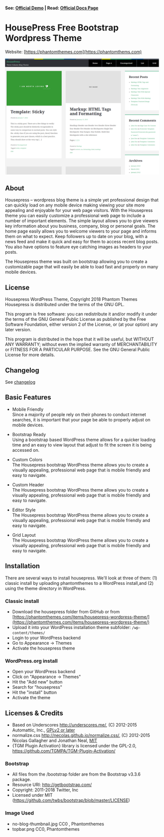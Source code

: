 #### See: [Official Demo](https://phantomthemes.com/view?theme=HousePress) | Read: [Official Docs Page](https://phantomthemes.com/house-press-doc/)

# HousePress Free Bootstrap Wordpress Theme 

Website: [https://phantomthemes.com](https://phantomthems.com)

![screenshot](screenshot.png)

## About

Housepress – wordpress blog theme is a simple yet professional design that can quickly load on any mobile device making viewing your site more appealing and enjoyable for your web page visitors. With the Housepress theme you can easily customize a professional web page to include a number of important elements. The simple layout allows you to give viewers key information about you business, company, blog or personal goals. The home page easily allows you to welcome viewers to your page and informs them on what to expect. Keep followers up to date on your blog, with a news feed and make it quick and easy for them to access recent blog posts. You also have options to feature eye catching images as headers to your posts.

The Housepress theme was built on bootstrap allowing you to create a customizable page that will easily be able to load fast and properly on many mobile devices.

## License

Housepress WordPress Theme, Copyright 2018 Phantom Themes
Housepress is distributed under the terms of the GNU GPL.

This program is free software: you can redistribute it and/or modify
it under the terms of the GNU General Public License as published by
the Free Software Foundation, either version 2 of the License, or
(at your option) any later version.

This program is distributed in the hope that it will be useful,
but WITHOUT ANY WARRANTY; without even the implied warranty of
MERCHANTABILITY or FITNESS FOR A PARTICULAR PURPOSE. See the
GNU General Public License for more details.

## Changelog
See [changelog](CHANGELOG.md)

## Basic Features

-  Mobile Friendly  
Since a majority of people rely on their phones to conduct internet searches, it is important that your page be able to properly adjust on mobile devices.

- Bootstrap Ready  
Using a bootstrap based WordPress theme allows for a quicker loading time and an easy to view layout that adjust to fit the screen it is being accessed on.

- Custom Colors  
The Housepress bootstrap WordPress theme allows you to create a visually appealing, professional web page that is mobile friendly and easy to navigate.

- Custom Header  
The Housepress bootstrap WordPress theme allows you to create a visually appealing, professional web page that is mobile friendly and easy to navigate.

- Editor Style  
The Housepress bootstrap WordPress theme allows you to create a visually appealing, professional web page that is mobile friendly and easy to navigate.

- Grid Layout  
The Housepress bootstrap WordPress theme allows you to create a visually appealing, professional web page that is mobile friendly and easy to navigate.


## Installation
There are several ways to install housepress. We'll look at three of them: (1) classic install by uploading phantomthemes to a WordPress install,and (2) using the theme directory in WordPress. 

### Classic install
- Download the housepress folder from GitHub or from [https://phantomthemes.com/items/housepress-wordpress-theme/](https://phantomthemes.com/items/housepress-wordpress-theme/)
- Upload it into your WordPress installation theme subfolder: `/wp-content/themes/`
- Login to your WordPress backend
- Go to Appearance → Themes
- Activate the housepress theme

### WordPress.org install
- Open your WordPress backend
- Click on "Appearance -> Themes"
- Hit the "Add new" button
- Search for "housepress"
- Hit the "install" button
- Activate the theme

## Licenses & Credits

- Based on Underscores http://underscores.me/, (C) 2012-2015 Automattic, Inc., [GPLv2 or later](https://www.gnu.org/licenses/gpl-2.0.html)
- normalize.css http://necolas.github.io/normalize.css/, (C) 2012-2015 Nicolas Gallagher and Jonathan Neal, [MIT](http://opensource.org/licenses/MIT)
- {TGM Plugin Activation} library is licensed under the GPL-2.0, https://github.com/TGMPA/TGM-Plugin-Activation/

### Bootstrap

- All files from the /bootstrap folder are from the Bootstrap v3.3.6 package.
- Resource URI: http://getbootstrap.com/
- Copyright: 2011-2018 Twitter, Inc
- Licensed under MIT (https://github.com/twbs/bootstrap/blob/master/LICENSE)

### Image Used
- no-blog-thumbnail.jpg CC0 , Phantomthemes
- topbar.png CC0, Phantomthemes


